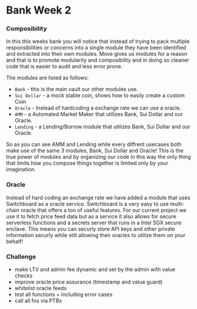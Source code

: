# Bank Week 2

### Composibility

In this this weeks bank you will notice that instead of trying to pack multiple responsibilities or concerns into a single module they have been identified and extracted into their own modules. Move gives us modules for a reason and that is to promote modularity and composibility and in doing so cleaner code that is easier to audit and less error prone.

The modules are listed as follows:
- `Bank` - this is the main vault our other modules use.
- `Sui Dollar` - a mock stable coin, shows how to easily create a custom Coin
- `Oracle` - Instead of hardcoding a exchange rate we can use a oracle.
- `AMM` - a Automated Market Maker that utilizes Bank, Sui Dollar and our Oracle.
-  `Lending` - a Lending/Borrow module that utilizes Bank, Sui Dollar and our Oracle.

So as you can see AMM and Lending while every diffrent usecases both make use of the same 3 modules, Bank, Sui Dollar and Oracle! This is the true power of modules and by organizing our code in this way the only thing that limits how you compose things together is limited only by your imagination.

### Oracle

Instead of hard coding an exchange rate we have added a module that uses Switchboard as a oracle service. Switchboard is a very easy to use multi-chain oracle that offers a ton of useful features. For our current project we use it to fetch price feed data but as a service it also allows for secure serverless functions and a secrets server that runs in a Intel SGX secure enclave. This means you can securly store API keys and other private information securly while still allowing their oracles to utilize them on your behalf!

### Challenge

- make LTV and admin fee dynamic and set by the admin with value checks
- improve oracle price assurance (timestamp and value guard)
- whitelist oracle feeds
- test all functions + including error cases
- call all fns via PTBs